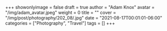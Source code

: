 +++
showonlyimage = false
draft = true
author = "Adam Knox"
avatar = "/img/adam_avatar.jpeg"
weight = 0
title = ""
cover = "/img/post/photography/202_08/.jpg"
date = "2021-08-17T00:01:01-06:00"
categories = ["Photography", "Travel"]
tags = []
+++
<!--more-->
